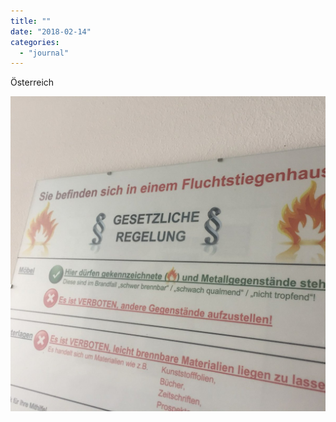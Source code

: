 ```yaml
---
title: ""
date: "2018-02-14"
categories: 
  - "journal"
---
```


Österreich

![](images/f86cb5b42a.jpg)
